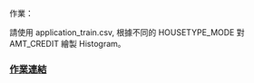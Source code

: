 
作業：

請使用 application_train.csv, 根據不同的 HOUSETYPE_MODE 對 AMT_CREDIT 繪製 Histogram。

### [作業連結](https://github.com/zizhu13791/2nd-ML100Days/blob/master/homework/Day_014_HW.ipynb)

